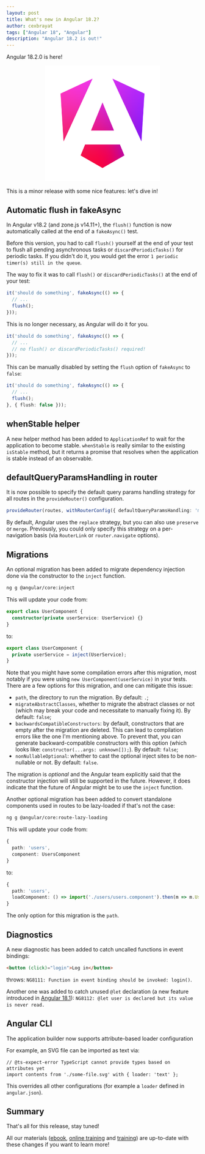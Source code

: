 ```yaml
---
layout: post
title: What's new in Angular 18.2?
author: cexbrayat
tags: ["Angular 18", "Angular"]
description: "Angular 18.2 is out!"
---
```


Angular&nbsp;18.2.0 is here!

<p style="text-align: center;">
  <a href="https://github.com/angular/angular/releases/tag/18.2.0">
    <img class="rounded img-fluid" style="max-width: 60%" src="/assets/images/angular_gradient.png" alt="Angular logo" />
  </a>
</p>

This is a minor release with some nice features: let's dive in!

## Automatic flush in fakeAsync

In Angular v18.2 (and zone.js v14.11+), the `flush()` function is now automatically called at the end of a `fakeAsync()` test.

Before this version, you had to call `flush()` yourself at the end of your test to flush all pending asynchronous tasks or `discardPeriodicTasks()` for periodic tasks. If you didn't do it, you would get the error `1 periodic timer(s) still in the queue`.

The way to fix it was to call `flush()` or `discardPeriodicTasks()` at the end of your test:

```ts
it('should do something', fakeAsync(() => {
  // ...
  flush();
}));
```

This is no longer necessary, as Angular will do it for you.

```ts
it('should do something', fakeAsync(() => {
  // ...
  // no flush() or discardPeriodicTasks() required!
}));
```

This can be manually disabled by setting the `flush` option of `fakeAsync` to `false`:

```ts
it('should do something', fakeAsync(() => {
  // ...
  flush();
}, { flush: false }));
```

## whenStable helper

A new helper method has been added to `ApplicationRef` to wait for the application to become stable. `whenStable` is really similar to the existing `isStable` method, but it returns a promise that resolves when the application is stable instead of an observable.


## defaultQueryParamsHandling in router

It is now possible to specify the default query params handling strategy for all routes in the `provideRouter()` configuration.

```ts
provideRouter(routes, withRouterConfig({ defaultQueryParamsHandling: 'merge' }));
```

By default, Angular uses the `replace` strategy, but you can also use `preserve` or `merge`.
Previously, you could only specify this strategy on a per-navigation basis (via `RouterLink` or `router.navigate` options).

## Migrations

An optional migration has been added to migrate dependency injection done via the constructor to the `inject` function.

```bash
ng g @angular/core:inject
```

This will update your code from:

```ts
export class UserComponent {
  constructor(private userService: UserService) {}
}
```

to:

```ts
export class UserComponent {
  private userService = inject(UserService);
}
```

Note that you might have some compilation errors after this migration,
most notably if you were using `new UserComponent(userService)` in your tests.
There are a few options for this migration, and one can mitigate this issue:

- `path`, the directory to run the migration. By default: `.`;
- `migrateAbstractClasses`, whether to migrate the abstract classes or not (which may break your code and necessitate to manually fixing it). By default: `false`;
- `backwardsCompatibleConstructors`: by default, constructors that are empty after the migration are deleted. This can lead to compilation errors like the one I'm mentioning above. To prevent that, you can generate backward-compatible constructors with this option 
(which looks like: `constructor(...args: unknown[]);`). By default: `false`;
- `nonNullableOptional`: whether to cast the optional inject sites to be non-nullable or not. By default: `false`.

The migration is _optional_ and the Angular team explicitly said that the constructor injection will still be supported in the future.
However, it does indicate that the future of Angular might be to use the `inject` function.

Another optional migration has been added to convert standalone components used in routes
to be lazy-loaded if that's not the case:

```bash
ng g @angular/core:route-lazy-loading
```

This will update your code from:

```ts
{
  path: 'users',
  component: UsersComponent
}
```

to:

```ts
{
  path: 'users',
  loadComponent: () => import('./users/users.component').then(m => m.UsersComponent)
}
```

The only option for this migration is the `path`.

## Diagnostics

A new diagnostic has been added to catch uncalled functions in event bindings: 

```html
<button (click)="login">Log in</button>
```

throws: `NG8111: Function in event binding should be invoked: login()`.

Another one was added to catch unused `@let` declaration (a new feature introduced in [Angular 18.1](/2024/07/10/what-is-new-angular-18.1)): `NG8112: @let user is declared but its value is never read.`


## Angular CLI

The application builder now supports attribute-based loader configuration

For example, an SVG file can be imported as text via:
```
// @ts-expect-error TypeScript cannot provide types based on attributes yet
import contents from './some-file.svg' with { loader: 'text' };
```

This overrides all other configurations (for example a `loader` defined in `angular.json`).


## Summary

That's all for this release, stay tuned!

All our materials ([ebook](https://books.ninja-squad.com/angular), [online training](https://angular-exercises.ninja-squad.com/) and [training](https://ninja-squad.com/training/angular)) are up-to-date with these changes if you want to learn more!
